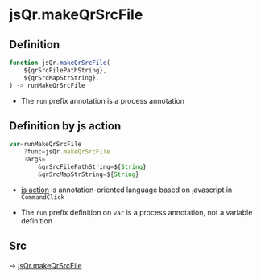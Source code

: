 # jsQr.makeQrSrcFile

## Definition

```js.js
function jsQr.makeQrSrcFile(
	${qrSrcFilePathString},
	${qrSrcMapStrString},
) -> runMakeQrSrcFile
```

- The `run` prefix annotation is a process annotation
## Definition by js action

```js.js
var=runMakeQrSrcFile
	?func=jsQr.makeQrSrcFile
	?args=
		&qrSrcFilePathString=${String}
		&qrSrcMapStrString=${String}
```

- [js action](#) is annotation-oriented language based on javascript in `CommandClick`

- The `run` prefix definition on `var` is a process annotation, not a variable definition

## Src

-> [jsQr.makeQrSrcFile](https://github.com/puutaro/CommandClick/blob/master/app/src/main/java/com/puutaro/commandclick/fragment_lib/terminal_fragment/js_interface/qr/JsQr.kt#L131)


